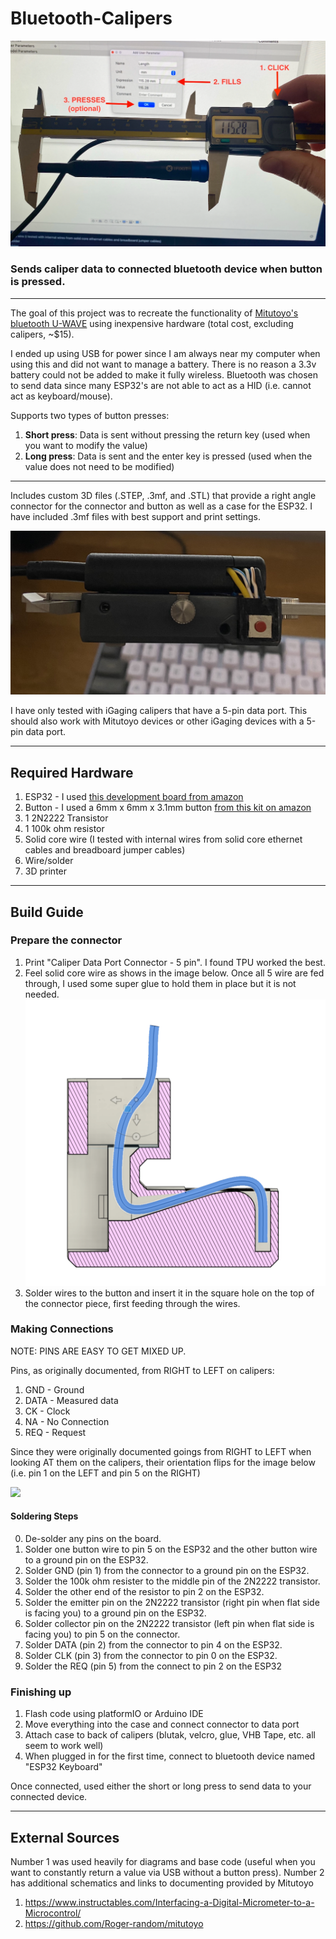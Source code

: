 # Bluetooth-Calipers

![](Images/main.png)


### Sends caliper data to connected bluetooth device when button is pressed.

---

The goal of this project was to recreate the functionality of [Mitutoyo's bluetooth U-WAVE](https://www2.mitutoyo.co.jp/eng/products/keisokusystem/wireless.html) using inexpensive hardware (total cost, excluding calipers, ~$15).

I ended up using USB for power since I am always near my computer when using this and did not want to manage a battery. There is no reason a 3.3v battery could not be added to make it fully wireless. Bluetooth was chosen to send data since many ESP32's are not able to act as a HID (i.e. cannot act as keyboard/mouse). 


Supports two types of button presses: 
1. **Short press**: Data is sent without pressing the return key (used when you want to modify the value)
2. **Long press**: Data is sent and the enter key is pressed (used when the value does not need to be modified)

---

Includes custom 3D files (.STEP, .3mf, and .STL) that provide a right angle connector for the connector and button as well as a case for the ESP32. I have included .3mf files with best support and print settings. 

![](Images/IMG_6026.jpeg)

I have only tested with iGaging calipers that have a 5-pin data port. This should also work with Mitutoyo devices or other iGaging devices with a 5-pin data port.  

---

## Required Hardware
1. ESP32 - I used [this development board from amazon](https://www.amazon.com/HiLetgo-ESP-WROOM-32-Development-Microcontroller-Integrated/dp/B0718T232Z/ref=sr_1_4?crid=5GS42RL0ZTBY&keywords=esp32&qid=1653872753&sprefix=esp32%2Caps%2C75&sr=8-4)
2. Button - I used a 6mm x 6mm x 3.1mm button [from this kit on amazon](https://www.amazon.com/gp/product/B07LCBLB8N/ref=ppx_yo_dt_b_asin_title_o08_s00?ie=UTF8&psc=1)
3. 1 2N2222 Transistor 
4. 1 100k ohm resistor
5. Solid core wire (I tested with internal wires from solid core ethernet cables and breadboard jumper cables)
6. Wire/solder
7. 3D printer

---

## Build Guide

### Prepare the connector 

 1. Print "Caliper Data Port Connector - 5 pin". I found TPU worked the best. 
 2. Feel solid core wire as shows in the image below. Once all 5 wire are fed through, I used some super glue to hold them in place but it is not needed. 
![](Images/Connector.png)
 3. Solder wires to the button and insert it in the square hole on the top of the connector piece, first feeding through the wires. 

### Making Connections

NOTE: PINS ARE EASY TO GET MIXED UP. 

Pins, as originally documented, from RIGHT to LEFT on calipers:
  1. GND - Ground 
  2. DATA - Measured data
  3. CK - Clock
  4. NA - No Connection
  5. REQ - Request
 

Since they were originally documented goings from RIGHT to LEFT when looking AT them on the calipers, their orientation flips for the image below (i.e. pin 1 on the LEFT and pin 5 on the RIGHT)

![](Images/ESP32Wiring.png)

#### Soldering Steps

  0. De-solder any pins on the board. 
  1. Solder one button wire to pin 5 on the ESP32 and the other button wire to a ground pin on the ESP32.
  2. Solder GND (pin 1) from the connector to a ground pin on the ESP32.
  3. Solder the 100k ohm resister to the middle pin of the 2N2222 transistor.
  4. Solder the other end of the resistor to pin 2 on the ESP32.
  5. Solder the emitter pin on the 2N2222 transistor (right pin when flat side is facing you) to a ground pin on the ESP32.
  6. Solder collector pin on the 2N2222 transistor (left pin when flat side is facing you) to pin 5 on the connector.
  7. Solder DATA (pin 2) from the connector to pin 4 on the ESP32.
  8. Solder CLK (pin 3) from the connector to pin 0 on the ESP32.
  9. Solder the REQ (pin 5) from the connect to pin 2 on the ESP32

### Finishing up

1. Flash code using platformIO or Arduino IDE
2. Move everything into the case and connect connector to data port
3. Attach case to back of calipers (blutak, velcro, glue, VHB Tape, etc. all seem to work well)
4. When plugged in for the first time, connect to bluetooth device named "ESP32 Keyboard"

Once connected, used either the short or long press to send data to your connected device. 

---
## External Sources

Number 1 was used heavily for diagrams and base code (useful when you want to constantly return a value via USB without a button press). 
Number 2 has additional schematics and links to documenting provided by Mitutoyo 

1. https://www.instructables.com/Interfacing-a-Digital-Micrometer-to-a-Microcontrol/
2. https://github.com/Roger-random/mitutoyo
